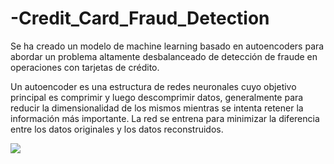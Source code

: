 # -Credit_Card_Fraud_Detection
Se ha creado un modelo de machine learning basado en autoencoders para abordar un problema altamente desbalanceado de detección de fraude en operaciones con tarjetas de crédito. 

Un autoencoder es una estructura de redes neuronales cuyo objetivo principal es comprimir y luego descomprimir datos, generalmente para reducir la dimensionalidad de los mismos mientras se intenta retener la información más importante. La red se entrena para minimizar la diferencia entre los datos originales y los datos reconstruidos.

![](https://miro.medium.com/v2/resize:fit:1200/1*44eDEuZBEsmG_TCAKRI3Kw@2x.png)
